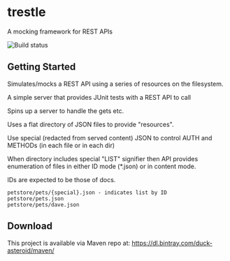 trestle
===========
A mocking framework for REST APIs

![Build status](https://travis-ci.org/duckAsteroid/trestle.svg?branch=master)

Getting Started
---------------

Simulates/mocks a REST API using a series of resources on the filesystem.

A simple server that provides JUnit tests with a REST API to call

Spins up a server to handle the gets etc.

Uses a flat directory of JSON files to provide "resources".

Use special (redacted from served content) JSON to control AUTH and METHODs (in each file or in each dir)

When directory includes special "LIST" signifier then API provides enumeration of files in either ID mode (*.json) or in content mode.

IDs are expected to be those of docs.

```text
petstore/pets/{special}.json - indicates list by ID
petstore/pets.json
petstore/pets/dave.json
```

Download
-----------
This project is available via Maven repo at: https://dl.bintray.com/duck-asteroid/maven/

